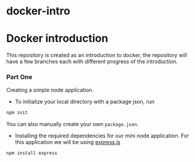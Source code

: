 # docker-intro
# Docker introduction
This repository is created as an introduction to docker, the repository will have a few branches each with different progress of the introduction.

### Part One
Creating a simple node application.
- To initialize your local directory with a package json, run
```js
npm init
```
You can also manually create your own `package.json`.

- Installing the required dependencies for our mini node application.
For this application we will be using [express.js](https://expressjs.com/)
```js
npm install express
```
